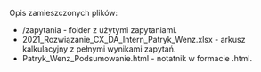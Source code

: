 Opis zamieszczonych plików:
- /zapytania - folder z użytymi zapytaniami.
- 2021_Rozwiązanie_CX_DA_Intern_Patryk_Wenz.xlsx - arkusz kalkulacyjny z pełnymi wynikami zapytań.
- Patryk_Wenz_Podsumowanie.html - notatnik w formacie .html.
